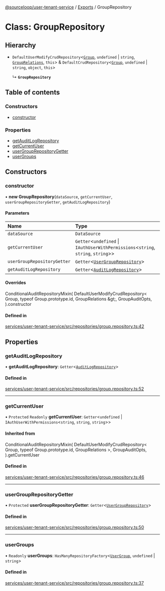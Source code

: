 [@sourceloop/user-tenant-service](../README.md) / [Exports](../modules.md) / GroupRepository

# Class: GroupRepository

## Hierarchy

- `DefaultUserModifyCrudRepository`<[`Group`](Group.md), `undefined` \| `string`, [`GroupRelations`](../interfaces/GroupRelations.md), `this`\> & `DefaultCrudRepository`<[`Group`](Group.md), `undefined` \| `string`, `object`, `this`\>

  ↳ **`GroupRepository`**

## Table of contents

### Constructors

- [constructor](GroupRepository.md#constructor)

### Properties

- [getAuditLogRepository](GroupRepository.md#getauditlogrepository)
- [getCurrentUser](GroupRepository.md#getcurrentuser)
- [userGroupRepositoryGetter](GroupRepository.md#usergrouprepositorygetter)
- [userGroups](GroupRepository.md#usergroups)

## Constructors

### constructor

• **new GroupRepository**(`dataSource`, `getCurrentUser`, `userGroupRepositoryGetter`, `getAuditLogRepository`)

#### Parameters

| Name | Type |
| :------ | :------ |
| `dataSource` | `DataSource` |
| `getCurrentUser` | `Getter`<`undefined` \| `IAuthUserWithPermissions`<`string`, `string`, `string`\>\> |
| `userGroupRepositoryGetter` | `Getter`<[`UserGroupRepository`](UserGroupRepository.md)\> |
| `getAuditLogRepository` | `Getter`<[`AuditLogRepository`](AuditLogRepository.md)\> |

#### Overrides

ConditionalAuditRepositoryMixin(
  DefaultUserModifyCrudRepository&lt;
    Group,
    typeof Group.prototype.id,
    GroupRelations
  \&gt;,
  GroupAuditOpts,
).constructor

#### Defined in

[services/user-tenant-service/src/repositories/group.repository.ts:42](https://github.com/sourcefuse/loopback4-microservice-catalog/blob/53060ad88/services/user-tenant-service/src/repositories/group.repository.ts#L42)

## Properties

### getAuditLogRepository

• **getAuditLogRepository**: `Getter`<[`AuditLogRepository`](AuditLogRepository.md)\>

#### Defined in

[services/user-tenant-service/src/repositories/group.repository.ts:52](https://github.com/sourcefuse/loopback4-microservice-catalog/blob/53060ad88/services/user-tenant-service/src/repositories/group.repository.ts#L52)

___

### getCurrentUser

• `Protected` `Readonly` **getCurrentUser**: `Getter`<`undefined` \| `IAuthUserWithPermissions`<`string`, `string`, `string`\>\>

#### Inherited from

ConditionalAuditRepositoryMixin(
  DefaultUserModifyCrudRepository<
    Group,
    typeof Group.prototype.id,
    GroupRelations
  \>,
  GroupAuditOpts,
).getCurrentUser

#### Defined in

[services/user-tenant-service/src/repositories/group.repository.ts:46](https://github.com/sourcefuse/loopback4-microservice-catalog/blob/53060ad88/services/user-tenant-service/src/repositories/group.repository.ts#L46)

___

### userGroupRepositoryGetter

• `Protected` **userGroupRepositoryGetter**: `Getter`<[`UserGroupRepository`](UserGroupRepository.md)\>

#### Defined in

[services/user-tenant-service/src/repositories/group.repository.ts:50](https://github.com/sourcefuse/loopback4-microservice-catalog/blob/53060ad88/services/user-tenant-service/src/repositories/group.repository.ts#L50)

___

### userGroups

• `Readonly` **userGroups**: `HasManyRepositoryFactory`<[`UserGroup`](UserGroup.md), `undefined` \| `string`\>

#### Defined in

[services/user-tenant-service/src/repositories/group.repository.ts:37](https://github.com/sourcefuse/loopback4-microservice-catalog/blob/53060ad88/services/user-tenant-service/src/repositories/group.repository.ts#L37)
